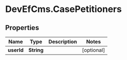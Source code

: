 # DevEfCms.CasePetitioners

## Properties
Name | Type | Description | Notes
------------ | ------------- | ------------- | -------------
**userId** | **String** |  | [optional] 
